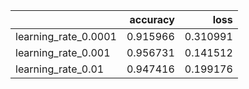 |                      |   accuracy |     loss |
|:---------------------|-----------:|---------:|
| learning_rate_0.0001 |   0.915966 | 0.310991 |
| learning_rate_0.001  |   0.956731 | 0.141512 |
| learning_rate_0.01   |   0.947416 | 0.199176 |